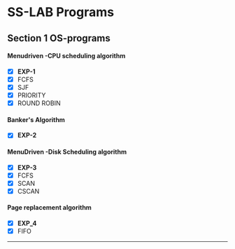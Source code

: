 # SS-LAB Programs

## Section 1 OS-programs

 #### Menudriven -CPU scheduling algorithm
- [x] **EXP-1**
- [x] FCFS
- [x] SJF
- [x] PRIORITY
- [x] ROUND ROBIN
#### Banker's Algorithm
- [x] **EXP-2**
#### MenuDriven -Disk Scheduling algorithm
- [x] **EXP-3**
- [x] FCFS
- [x] SCAN
- [x] CSCAN
 #### Page replacement algorithm
 - [x] **EXP_4**
 - [x] FIFO
 ------------------------------------------------------------------   
  
